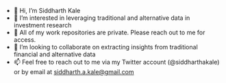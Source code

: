 - 👋 Hi, I’m Siddharth Kale
- 👀 I’m interested in leveraging traditional and alternative data in investment research
- 🌱 All of my work repositories are private. Please reach out to me for access.
- 💞️ I’m looking to collaborate on extracting insights from traditional financial and alternative data
- 📫 Feel free to reach out to me via my Twitter account (@siddharthakale) or by email at siddharth.a.kale@gmail.com

<!---
siddharth-kale/siddharth-kale is a ✨ special ✨ repository because its `README.md` (this file) appears on your GitHub profile.
You can click the Preview link to take a look at your changes.
--->
